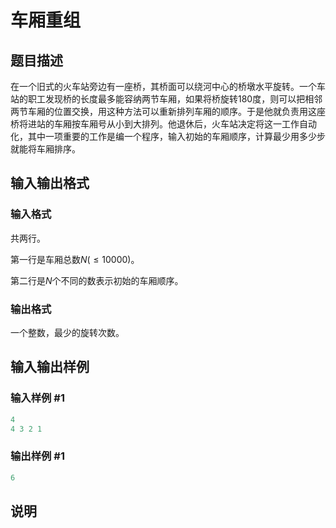 # 车厢重组

## 题目描述

在一个旧式的火车站旁边有一座桥，其桥面可以绕河中心的桥墩水平旋转。一个车站的职工发现桥的长度最多能容纳两节车厢，如果将桥旋转$180$度，则可以把相邻两节车厢的位置交换，用这种方法可以重新排列车厢的顺序。于是他就负责用这座桥将进站的车厢按车厢号从小到大排列。他退休后，火车站决定将这一工作自动化，其中一项重要的工作是编一个程序，输入初始的车厢顺序，计算最少用多少步就能将车厢排序。

## 输入输出格式

### 输入格式

共两行。

第一行是车厢总数$N( \le 10000)$。

第二行是$N$个不同的数表示初始的车厢顺序。

### 输出格式

一个整数，最少的旋转次数。

## 输入输出样例

### 输入样例 #1

```cpp
4
4 3 2 1 
```


### 输出样例 #1

```cpp
6
```


## 说明

